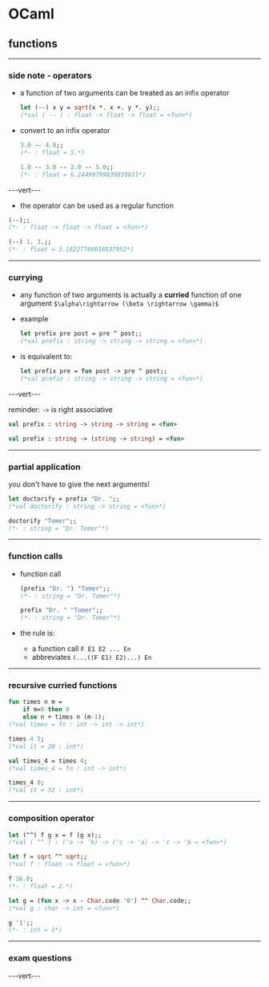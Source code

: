 # OCaml

## functions

---

### side note - operators

* a function of two arguments can be treated as an infix operator

    ```ocaml
    let (--) x y = sqrt(x *. x +. y *. y);;
    (*val ( -- ) : float -> float -> float = <fun>*)
    ```

* convert to an infix operator

    ```ocaml
    3.0 -- 4.0;;
    (*- : float = 5.*)

    1.0 -- 3.0 -- 2.0 -- 5.0;;
    (*- : float = 6.24499799839839831*)
    ```

---vert---

* the operator can be used as a regular function

```ocaml
(--);;
(*- : float -> float -> float = <fun>*)

(--) 1. 3.;;
(*- : float = 3.16227766016837952*)
```

---

### currying

* any function of two arguments is actually a **curried** function of one argument `$\alpha\rightarrow (\beta \rightarrow \gamma)$`
* example

    ```ocaml
    let prefix pre post = pre ^ post;;
    (*val prefix : string -> string -> string = <fun>*)
    ```

* is equivalent to:

    ```ocaml
    let prefix pre = fun post -> pre ^ post;;
    (*val prefix : string -> string -> string = <fun>*)
    ```

---vert---

reminder: `->` is right associative

```ocaml
val prefix : string -> string -> string = <fun>

val prefix : string -> (string -> string) = <fun>
```

---

### partial application

you don't have to give the next arguments!

```ocaml
let doctorify = prefix "Dr. ";;
(*val doctorify : string -> string = <fun>*)

doctorify "Tomer";;
(*- : string = "Dr. Tomer"*)
```

---

### function calls

* function call

    ```ocaml
    (prefix "Dr. ") "Tomer";;
    (*- : string = "Dr. Tomer"*)

    prefix "Dr. " "Tomer";;
    (*- : string = "Dr. Tomer"*)
    ```

* the rule is:
  * a function call `F E1 E2 ... En`
  * abbreviates `(...((F E1) E2)...) En`

---

### recursive curried functions

```ocaml
fun times n m =
    if m=0 then 0
    else n + times n (m-1);
(*val times = fn : int -> int -> int*)

times 4 5;
(*val it = 20 : int*)

val times_4 = times 4;
(*val times_4 = fn : int -> int*)

times_4 8;
(*val it = 32 : int*)
```

---

### composition operator

```ocaml
let (^^) f g x = f (g x);;
(*val ( ^^ ) : ('a -> 'b) -> ('c -> 'a) -> 'c -> 'b = <fun>*)

let f = sqrt ^^ sqrt;;
(*val f : float -> float = <fun>*)

f 16.0;
(*- : float = 2.*)

let g = (fun x -> x - Char.code '0') ^^ Char.code;;
(*val g : char -> int = <fun>*)

g '1';;
(*- : int = 1*)
```

---

### exam questions

---vert---

<!-- .slide: data-background-iframe="http://localhost:16789/notebooks/tut1-b-exam-questions.ipynb" data-background-interactive -->
